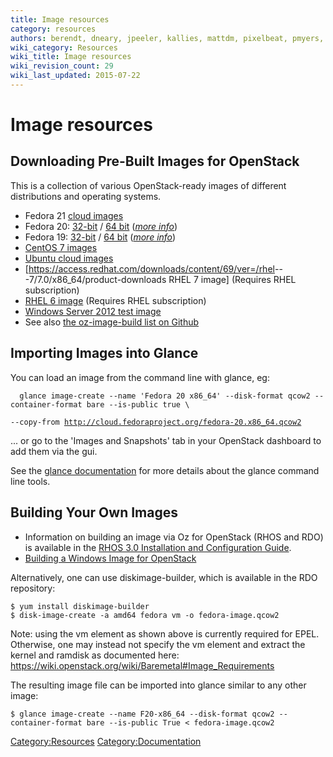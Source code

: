 ```yaml
---
title: Image resources
category: resources
authors: berendt, dneary, jpeeler, kallies, mattdm, pixelbeat, pmyers, rbowen, rdo
wiki_category: Resources
wiki_title: Image resources
wiki_revision_count: 29
wiki_last_updated: 2015-07-22
---
```


# Image resources

## Downloading Pre-Built Images for OpenStack

This is a collection of various OpenStack-ready images of different distributions and operating systems.

*   Fedora 21 [cloud images](https://getfedora.org/en/cloud/download/)
*   Fedora 20: [32-bit](http://cloud.fedoraproject.org/fedora-20.i386.qcow2) / [64 bit](http://cloud.fedoraproject.org/fedora-20.x86_64.qcow2) ([*more info*](http://cloud.fedoraproject.org/))
*   Fedora 19: [32-bit](http://cloud.fedoraproject.org/fedora-19.i386.qcow2) / [64 bit](http://cloud.fedoraproject.org/fedora-19.x86_64.qcow2) ([*more info*](http://cloud.fedoraproject.org/))
*   [CentOS 7 images](http://cloud.centos.org/centos/7/images/)
*   [Ubuntu cloud images](//cloud-images.ubuntu.com/)
*   [<https://access.redhat.com/downloads/content/69/ver=/rhel>---7/7.0/x86_64/product-downloads RHEL 7 image] (Requires RHEL subscription)
*   [RHEL 6 image](https://rhn.redhat.com/rhn/software/channel/downloads/Download.do?cid=16952) (Requires RHEL subscription)
*   [Windows Server 2012 test image](http://www.cloudbase.it/ws2012/)
*   See also [the oz-image-build list on Github](https://github.com/rackerjoe/oz-image-build)

## Importing Images into Glance

You can load an image from the command line with glance, eg:

      glance image-create --name 'Fedora 20 x86_64' --disk-format qcow2 --container-format bare --is-public true \
`--copy-from `[`http://cloud.fedoraproject.org/fedora-20.x86_64.qcow2`](http://cloud.fedoraproject.org/fedora-20.x86_64.qcow2)

... or go to the 'Images and Snapshots' tab in your OpenStack dashboard to add them via the gui.

See the [glance documentation](http://docs.openstack.org/trunk/openstack-compute/admin/content/adding-images.html) for more details about the glance command line tools.

## Building Your Own Images

*   Information on building an image via Oz for OpenStack (RHOS and RDO) is available in the [RHOS 3.0 Installation and Configuration Guide](https://access.redhat.com/site/documentation/en-US/Red_Hat_OpenStack/3/html/Installation_and_Configuration_Guide/Building_a_Custom_Disk_Image.html).
*   [Building a Windows Image for OpenStack](http://poolsidemenace.wordpress.com/2011/06/16/porting-windows-to-openstack/)

Alternatively, one can use diskimage-builder, which is available in the RDO repository:

    $ yum install diskimage-builder
    $ disk-image-create -a amd64 fedora vm -o fedora-image.qcow2

Note: using the vm element as shown above is currently required for EPEL. Otherwise, one may instead not specify the vm element and extract the kernel and ramdisk as documented here: <https://wiki.openstack.org/wiki/Baremetal#Image_Requirements>

The resulting image file can be imported into glance similar to any other image:

    $ glance image-create --name F20-x86_64 --disk-format qcow2 --container-format bare --is-public True < fedora-image.qcow2

<Category:Resources> <Category:Documentation>
